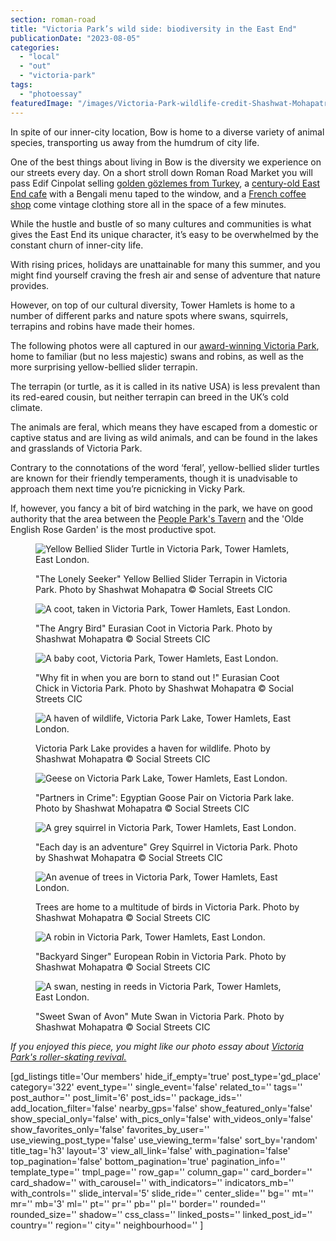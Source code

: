 ```yaml
---
section: roman-road
title: "Victoria Park’s wild side: biodiversity in the East End"
publicationDate: "2023-08-05"
categories: 
  - "local"
  - "out"
  - "victoria-park"
tags: 
  - "photoessay"
featuredImage: "/images/Victoria-Park-wildlife-credit-Shashwat-Mohapatra-6.jpg"
---
```


In spite of our inner-city location, Bow is home to a diverse variety of animal species, transporting us away from the humdrum of city life.

One of the best things about living in Bow is the diversity we experience on our streets every day. On a short stroll down Roman Road Market you will pass Edif Cinpolat selling [golden gözlemes from Turkey](https://romanroadlondon.com/gozleme-street-food-market-stall/), a [century-old East End cafe](https://romanroadlondon.com/randolfis-cafe-interview/) with a Bengali menu taped to the window, and a [French coffee shop](https://romanroadlondon.com/coffee-fripes-cafe-open/) come vintage clothing store all in the space of a few minutes. 

While the hustle and bustle of so many cultures and communities is what gives the East End its unique character, it’s easy to be overwhelmed by the constant churn of inner-city life.

With rising prices, holidays are unattainable for many this summer, and you might find yourself craving the fresh air and sense of adventure that nature provides. 

However, on top of our cultural diversity, Tower Hamlets is home to a number of different parks and nature spots where swans, squirrels, terrapins and robins have made their homes. 

The following photos were all captured in our [award-winning Victoria Park](https://romanroadlondon.com/victoria-park-east-london-bow/), home to familiar (but no less majestic) swans and robins, as well as the more surprising yellow-bellied slider terrapin. 

The terrapin (or turtle, as it is called in its native USA) is less prevalent than its red-eared cousin, but neither terrapin can breed in the UK’s cold climate. 

The animals are feral, which means they have escaped from a domestic or captive status and are living as wild animals, and can be found in the lakes and grasslands of Victoria Park. 

Contrary to the connotations of the word ‘feral’, yellow-bellied slider turtles are known for their friendly temperaments, though it is unadvisable to approach them next time you’re picnicking in Vicky Park. 

If, however, you fancy a bit of bird watching in the park, we have on good authority that the area between the [People Park's Tavern](https://romanroadlondon.com/best-pubs-victoria-park-east-london/) and the 'Olde English Rose Garden' is the most productive spot.

<figure>

![Yellow Bellied Slider Turtle in Victoria Park, Tower Hamlets, East London.](/images/Victoria-Park-wildlife-credit-Shashwat-Mohapatra-7-1024x683.jpg)

<figcaption>

"The Lonely Seeker" Yellow Bellied Slider Terrapin in Victoria Park. Photo by Shashwat Mohapatra © Social Streets CIC

</figcaption>

</figure>

<figure>

![A coot, taken in Victoria Park, Tower Hamlets, East London.](/images/Victoria-Park-wildlife-credit-Shashwat-Mohapatra-4.jpg)

<figcaption>

"The Angry Bird" Eurasian Coot in Victoria Park. Photo by Shashwat Mohapatra © Social Streets CIC

</figcaption>

</figure>

<figure>

![A baby coot, Victoria Park, Tower Hamlets, East London.](/images/Victoria-Park-wildlife-credit-Shashwat-Mohapatra-3-1024x1118.jpg)

<figcaption>

"Why fit in when you are born to stand out !" Eurasian Coot Chick in Victoria Park. Photo by Shashwat Mohapatra © Social Streets CIC

</figcaption>

</figure>

<figure>

![A haven of wildlife, Victoria Park Lake, Tower Hamlets, East London.](/images/Victoria-Park-wildlife-credit-Shashwat-Mohapatra-10-1024x683.jpg)

<figcaption>

Victoria Park Lake provides a haven for wildlife. Photo by Shashwat Mohapatra © Social Streets CIC

</figcaption>

</figure>

<figure>

![Geese on Victoria Park Lake, Tower Hamlets, East London.](/images/Victoria-Park-wildlife-credit-Shashwat-Mohapatra-6-1024x683.jpg)

<figcaption>

"Partners in Crime": Egyptian Goose Pair on Victoria Park lake. Photo by Shashwat Mohapatra © Social Streets CIC

</figcaption>

</figure>

<figure>

![A grey squirrel in Victoria Park, Tower Hamlets, East London.](/images/Victoria-Park-wildlife-credit-Shashwat-Mohapatra-8-1024x683.jpg)

<figcaption>

"Each day is an adventure" Grey Squirrel in Victoria Park. Photo by Shashwat Mohapatra © Social Streets CIC

</figcaption>

</figure>

<figure>

![An avenue of trees in Victoria Park, Tower Hamlets, East London.](/images/Victoria-Park-wildlife-credit-Shashwat-Mohapatra-13-1024x683.jpg)

<figcaption>

Trees are home to a multitude of birds in Victoria Park. Photo by Shashwat Mohapatra © Social Streets CIC

</figcaption>

</figure>

<figure>

![A robin in Victoria Park, Tower Hamlets, East London.](/images/Victoria-Park-wildlife-credit-Shashwat-Mohapatra-9-1024x683.jpg)

<figcaption>

"Backyard Singer" European Robin in Victoria Park. Photo by Shashwat Mohapatra © Social Streets CIC

</figcaption>

</figure>

<figure>

![A swan, nesting in reeds in Victoria Park, Tower Hamlets, East London.](/images/Victoria-Park-wildlife-credit-Shashwat-Mohapatra-5.jpg)

<figcaption>

"Sweet Swan of Avon" Mute Swan in Victoria Park. Photo by Shashwat Mohapatra © Social Streets CIC

</figcaption>

</figure>

_If you enjoyed this piece, you might like our photo essay about [Victoria Park's roller-skating revival.](https://romanroadlondon.com/roller-skating-victoria-park-photoessay/)_

\[gd\_listings title='Our members' hide\_if\_empty='true' post\_type='gd\_place' category='322' event\_type='' single\_event='false' related\_to='' tags='' post\_author='' post\_limit='6' post\_ids='' package\_ids='' add\_location\_filter='false' nearby\_gps='false' show\_featured\_only='false' show\_special\_only='false' with\_pics\_only='false' with\_videos\_only='false' show\_favorites\_only='false' favorites\_by\_user='' use\_viewing\_post\_type='false' use\_viewing\_term='false' sort\_by='random' title\_tag='h3' layout='3' view\_all\_link='false' with\_pagination='false' top\_pagination='false' bottom\_pagination='true' pagination\_info='' template\_type='' tmpl\_page='' row\_gap='' column\_gap='' card\_border='' card\_shadow='' with\_carousel='' with\_indicators='' indicators\_mb='' with\_controls='' slide\_interval='5' slide\_ride='' center\_slide='' bg='' mt='' mr='' mb='3' ml='' pt='' pr='' pb='' pl='' border='' rounded='' rounded\_size='' shadow='' css\_class='' linked\_posts='' linked\_post\_id='' country='' region='' city='' neighbourhood='' \]

